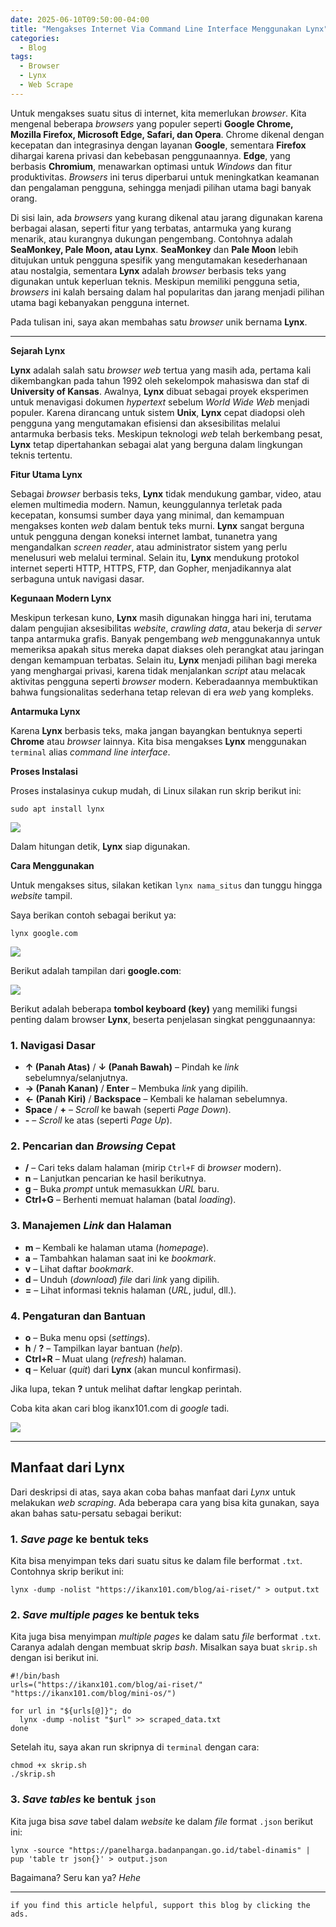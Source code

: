 ```yaml
---
date: 2025-06-10T09:50:00-04:00
title: "Mengakses Internet Via Command Line Interface Menggunakan Lynx"
categories:
  - Blog
tags:
  - Browser
  - Lynx
  - Web Scrape
---
```


Untuk mengakses suatu situs di internet, kita memerlukan *browser*. Kita
mengenal beberapa *browsers* yang populer seperti **Google Chrome,
Mozilla Firefox, Microsoft Edge, Safari, dan Opera**. Chrome dikenal
dengan kecepatan dan integrasinya dengan layanan **Google**, sementara
**Firefox** dihargai karena privasi dan kebebasan penggunaannya.
**Edge**, yang berbasis **Chromium**, menawarkan optimasi untuk
*Windows* dan fitur produktivitas. *Browsers* ini terus diperbarui untuk
meningkatkan keamanan dan pengalaman pengguna, sehingga menjadi pilihan
utama bagi banyak orang.

Di sisi lain, ada *browsers* yang kurang dikenal atau jarang digunakan
karena berbagai alasan, seperti fitur yang terbatas, antarmuka yang
kurang menarik, atau kurangnya dukungan pengembang. Contohnya adalah
**SeaMonkey, Pale Moon, atau Lynx**. **SeaMonkey** dan **Pale Moon**
lebih ditujukan untuk pengguna spesifik yang mengutamakan kesederhanaan
atau nostalgia, sementara **Lynx** adalah *browser* berbasis teks yang
digunakan untuk keperluan teknis. Meskipun memiliki pengguna setia,
*browsers* ini kalah bersaing dalam hal popularitas dan jarang menjadi
pilihan utama bagi kebanyakan pengguna internet.

Pada tulisan ini, saya akan membahas satu *browser* unik bernama
**Lynx**.

------------------------------------------------------------------------

**Sejarah Lynx**

**Lynx** adalah salah satu *browser web* tertua yang masih ada, pertama
kali dikembangkan pada tahun 1992 oleh sekelompok mahasiswa dan staf di
**University of Kansas**. Awalnya, **Lynx** dibuat sebagai proyek
eksperimen untuk menavigasi dokumen *hypertext* sebelum *World Wide Web*
menjadi populer. Karena dirancang untuk sistem **Unix**, **Lynx** cepat
diadopsi oleh pengguna yang mengutamakan efisiensi dan aksesibilitas
melalui antarmuka berbasis teks. Meskipun teknologi *web* telah
berkembang pesat, **Lynx** tetap dipertahankan sebagai alat yang berguna
dalam lingkungan teknis tertentu.

**Fitur Utama Lynx**

Sebagai *browser* berbasis teks, **Lynx** tidak mendukung gambar, video,
atau elemen multimedia modern. Namun, keunggulannya terletak pada
kecepatan, konsumsi sumber daya yang minimal, dan kemampuan mengakses
konten *web* dalam bentuk teks murni. **Lynx** sangat berguna untuk
pengguna dengan koneksi internet lambat, tunanetra yang mengandalkan
*screen reader*, atau administrator sistem yang perlu menelusuri web
melalui terminal. Selain itu, **Lynx** mendukung protokol internet
seperti HTTP, HTTPS, FTP, dan Gopher, menjadikannya alat serbaguna untuk
navigasi dasar.

**Kegunaan Modern Lynx**

Meskipun terkesan kuno, **Lynx** masih digunakan hingga hari ini,
terutama dalam pengujian aksesibilitas *website*, *crawling data*, atau
bekerja di *server* tanpa antarmuka grafis. Banyak pengembang *web*
menggunakannya untuk memeriksa apakah situs mereka dapat diakses oleh
perangkat atau jaringan dengan kemampuan terbatas. Selain itu, **Lynx**
menjadi pilihan bagi mereka yang menghargai privasi, karena tidak
menjalankan *script* atau melacak aktivitas pengguna seperti *browser*
modern. Keberadaannya membuktikan bahwa fungsionalitas sederhana tetap
relevan di era *web* yang kompleks.

**Antarmuka Lynx**

Karena **Lynx** berbasis teks, maka jangan bayangkan bentuknya seperti
**Chrome** atau *browser* lainnya. Kita bisa mengakses **Lynx**
menggunakan `terminal` alias *command line interface*.

**Proses Instalasi**

Proses instalasinya cukup mudah, di Linux silakan run skrip berikut ini:

    sudo apt install lynx

![](https://raw.githubusercontent.com/ikanx101/ikanx101.github.io/master/_posts/lainnya/lynx/link1.png)

Dalam hitungan detik, **Lynx** siap digunakan.

**Cara Menggunakan**

Untuk mengakses situs, silakan ketikan `lynx nama_situs` dan tunggu
hingga *website* tampil.

Saya berikan contoh sebagai berikut ya:

    lynx google.com

![](https://raw.githubusercontent.com/ikanx101/ikanx101.github.io/master/_posts/lainnya/lynx/link2.png)

Berikut adalah tampilan dari **google.com**:

![](https://raw.githubusercontent.com/ikanx101/ikanx101.github.io/master/_posts/lainnya/lynx/link3.png)

Berikut adalah beberapa **tombol keyboard (key)** yang memiliki fungsi
penting dalam browser **Lynx**, beserta penjelasan singkat
penggunaannya:

### **1. Navigasi Dasar**

- **↑ (Panah Atas)** / **↓ (Panah Bawah)** – Pindah ke *link*
  sebelumnya/selanjutnya.  
- **→ (Panah Kanan)** / **Enter** – Membuka *link* yang dipilih.  
- **← (Panah Kiri)** / **Backspace** – Kembali ke halaman sebelumnya.  
- **Space** / **+** – *Scroll* ke bawah (seperti *Page Down*).  
- **-** – *Scroll* ke atas (seperti *Page Up*).

### **2. Pencarian dan *Browsing* Cepat**

- **/** – Cari teks dalam halaman (mirip `Ctrl+F` di *browser*
  modern).  
- **n** – Lanjutkan pencarian ke hasil berikutnya.  
- **g** – Buka *prompt* untuk memasukkan *URL* baru.  
- **Ctrl+G** – Berhenti memuat halaman (batal *loading*).

### **3. Manajemen *Link* dan Halaman**

- **m** – Kembali ke halaman utama (*homepage*).  
- **a** – Tambahkan halaman saat ini ke *bookmark*.  
- **v** – Lihat daftar *bookmark*.  
- **d** – Unduh (*download*) *file* dari *link* yang dipilih.  
- **=** – Lihat informasi teknis halaman (*URL*, judul, dll.).

### **4. Pengaturan dan Bantuan**

- **o** – Buka menu opsi (*settings*).  
- **h** / **?** – Tampilkan layar bantuan (*help*).  
- **Ctrl+R** – Muat ulang (*refresh*) halaman.  
- **q** – Keluar (*quit*) dari **Lynx** (akan muncul konfirmasi).

Jika lupa, tekan **?** untuk melihat daftar lengkap perintah.

Coba kita akan cari blog ikanx101.com di *google* tadi.

![](https://raw.githubusercontent.com/ikanx101/ikanx101.github.io/master/_posts/lainnya/lynx/link4.png)

------------------------------------------------------------------------

## Manfaat dari **Lynx**

Dari deskripsi di atas, saya akan coba bahas manfaat dari *Lynx* untuk
melakukan *web scraping*. Ada beberapa cara yang bisa kita gunakan, saya
akan bahas satu-persatu sebagai berikut:

### 1. *Save page* ke bentuk teks

Kita bisa menyimpan teks dari suatu situs ke dalam file berformat
`.txt`. Contohnya skrip berikut ini:

    lynx -dump -nolist "https://ikanx101.com/blog/ai-riset/" > output.txt

### 2. *Save multiple pages* ke bentuk teks

Kita juga bisa menyimpan *multiple pages* ke dalam satu *file* berformat
`.txt`. Caranya adalah dengan membuat skrip *bash*. Misalkan saya buat
`skrip.sh` dengan isi berikut ini.

    #!/bin/bash
    urls=("https://ikanx101.com/blog/ai-riset/" "https://ikanx101.com/blog/mini-os/")

    for url in "${urls[@]}"; do
      lynx -dump -nolist "$url" >> scraped_data.txt
    done

Setelah itu, saya akan run skripnya di `terminal` dengan cara:

    chmod +x skrip.sh
    ./skrip.sh

### 3. *Save tables* ke bentuk `json`

Kita juga bisa *save* tabel dalam *website* ke dalam *file* format
`.json` berikut ini:

    lynx -source "https://panelharga.badanpangan.go.id/tabel-dinamis" | pup 'table tr json{}' > output.json

Bagaimana? Seru kan ya? *Hehe*

------------------------------------------------------------------------

`if you find this article helpful, support this blog by clicking the ads.`
